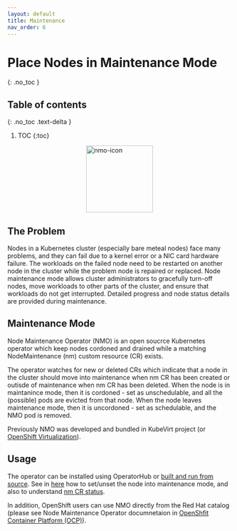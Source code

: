 ```yaml
---
layout: default
title: Maintenance
nav_order: 6
---
```


# Place Nodes in Maintenance Mode
{: .no_toc }
## Table of contents
{: .no_toc .text-delta }

1. TOC
{:toc}

<img src="../images/operator-icon/nmo_blue_icon.png" alt="nmo-icon" width="150" style="margin-left:auto; margin-right:auto; display:block"/>

## The Problem

Nodes in a Kubernetes cluster (especially bare meteal nodes) face many problems, and they can fail due to a kernel error or a NIC card hardware failure. The workloads on the failed node need to be restarted on another node in the cluster while the problem node is repaired or replaced. Node maintenance mode allows cluster administrators to gracefully turn-off nodes, move workloads to other parts of the cluster, and ensure that workloads do not get interrupted. Detailed progress and node status details are provided during maintenance.

## Maintenance Mode
Node Maintenance Operator (NMO) is an open soucrce Kubernetes operator which keep nodes cordoned and drained while a matching NodeMaintenance (nm) custom resource (CR) exists.

The operator watches for new or deleted CRs which indicate that a node in the cluster should move into maintenance when nm CR has been created or outisde of maintenance when nm CR has been deleted.
When the node is in maintanince mode, then it is cordoned - set as unschedulable, and all the (possible) pods are evicted from that node.
When the node leaves maintenance mode, then it is uncordoned - set as schedulable, and the NMO pod is removed.

Previously NMO was developed and bundled in KubeVirt project (or [OpenShift Virtualization](https://docs.openshift.com/container-platform/latest/virt/about-virt.html)).


## Usage
The operator can be installed using OperatorHub or [built and run from source](https://github.com/medik8s/node-maintenance-operator#build-and-run-the-operator).
See in [here](https://github.com/medik8s/node-maintenance-operator#setting-node-maintenance) how to set/unset the node into maintenance mode, and also to understand [nm CR status](https://github.com/medik8s/node-maintenance-operator#nodemaintenance-status).

In addition, OpenShift users can use NMO directly from the Red Hat catalog (please see Node Maintenance Operator documnetaion in [OpenShfit Container Platform (OCP)](https://docs.openshift.com/container-platform/latest/nodes/nodes/eco-node-maintenance-operator.html)).
